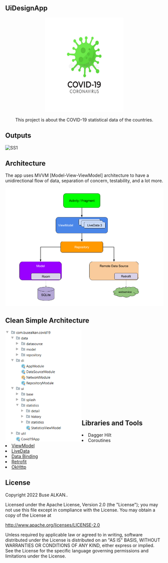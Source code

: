 ## UiDesignApp
<p align="center"><img height="300" width="250" src="https://raw.githubusercontent.com/busealkan/Covid19TrackingApp/main/screens/logo.jpg"/></p>
<p align="center">This project is about the COVID-19 statistical data of the countries.</p>

## Outputs
<p>
  <img height="400" width="210" src="https://github.com/busealkan/buse_alkan_odev2/blob/master/screens/uiDesign.mp4" alt="SS1"/>


</p>

## Architecture
<p>The app uses MVVM [Model-View-ViewModel] architecture to have a unidirectional flow of data, separation of concern, testability, and a lot more.</p>
<p>
  <img src="https://raw.githubusercontent.com/busealkan/Covid19TrackingApp/main/screens/architecture.png" alt="Architecture" style="max-width: 100%;">
</p>


## Clean Simple Architecture
<p><img align="left" width="244px"; src="https://raw.githubusercontent.com/busealkan/Covid19TrackingApp/main/screens/mvvm.png"/></p>
<br/><br/> <br/> <br/> <br/> <br/> <br/> <br/> <br/> <br/> <br/> <br/> <br/> <br/> <br/>

## Libraries and Tools 
<li>Dagger Hilt</li>
<li>Coroutines</li>
<li><a href="https://developer.android.com/topic/libraries/architecture/viewmodel">ViewModel</a></li> 
<li><a href="https://developer.android.com/topic/libraries/architecture/livedata">LiveData</a></li>
<li><a href="https://developer.android.com/topic/libraries/data-binding">Data Binding</a></li>
<li><a href="https://square.github.io/retrofit/">Retrofit</a></li>
<li><a href="https://square.github.io/okhttp/">OkHttp</a></li>


## License
Copyright 2022 Buse ALKAN..

Licensed under the Apache License, Version 2.0 (the "License");
you may not use this file except in compliance with the License.
You may obtain a copy of the License at

   http://www.apache.org/licenses/LICENSE-2.0

Unless required by applicable law or agreed to in writing, software
distributed under the License is distributed on an "AS IS" BASIS,
WITHOUT WARRANTIES OR CONDITIONS OF ANY KIND, either express or implied.
See the License for the specific language governing permissions and
limitations under the License.

